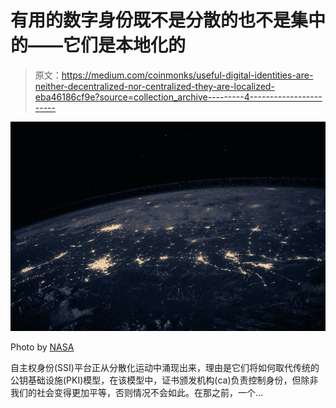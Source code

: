 # 有用的数字身份既不是分散的也不是集中的——它们是本地化的

> 原文：<https://medium.com/coinmonks/useful-digital-identities-are-neither-decentralized-nor-centralized-they-are-localized-eba46186cf9e?source=collection_archive---------4----------------------->

![](img/bc01873cdb04098db8636bbedb18e371.png)

Photo by [NASA](https://unsplash.com/@nasa)

自主权身份(SSI)平台正从分散化运动中涌现出来，理由是它们将如何取代传统的公钥基础设施(PKI)模型，在该模型中，证书颁发机构(ca)负责控制身份，但除非我们的社会变得更加平等，否则情况不会如此。在那之前，一个…